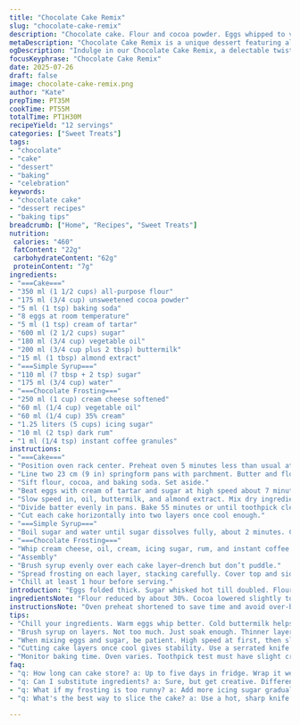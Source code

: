 ```yaml
---
title: "Chocolate Cake Remix"
slug: "chocolate-cake-remix"
description: "Chocolate cake. Flour and cocoa powder. Eggs whipped to volume with cream of tartar. Oil and buttermilk for moisture. Vanilla swapped for almond extract. Baking powder replaced by baking soda. Simple syrup soaks layers. Frosting swaps butter for cream cheese, adds dark rum, and a pinch of instant coffee. Intense, moist, with a subtle nutty aroma. Makes 12 slices. Baking time adjusted by 5 minutes less. Total time shortened accordingly."
metaDescription: "Chocolate Cake Remix is a unique dessert featuring almond extract, cream cheese frosting, and a moist rich texture that's unforgettable."
ogDescription: "Indulge in our Chocolate Cake Remix, a delectable twist with almond extract, rum-infused cream cheese frosting, and layers drenched in simple syrup."
focusKeyphrase: "Chocolate Cake Remix"
date: 2025-07-26
draft: false
image: chocolate-cake-remix.png
author: "Kate"
prepTime: PT35M
cookTime: PT55M
totalTime: PT1H30M
recipeYield: "12 servings"
categories: ["Sweet Treats"]
tags:
- "chocolate"
- "cake"
- "dessert"
- "baking"
- "celebration"
keywords:
- "chocolate cake"
- "dessert recipes"
- "baking tips"
breadcrumb: ["Home", "Recipes", "Sweet Treats"]
nutrition: 
 calories: "460"
 fatContent: "22g"
 carbohydrateContent: "62g"
 proteinContent: "7g"
ingredients:
- "===Cake==="
- "350 ml (1 1/2 cups) all-purpose flour"
- "175 ml (3/4 cup) unsweetened cocoa powder"
- "5 ml (1 tsp) baking soda"
- "8 eggs at room temperature"
- "5 ml (1 tsp) cream of tartar"
- "600 ml (2 1/2 cups) sugar"
- "180 ml (3/4 cup) vegetable oil"
- "200 ml (3/4 cup plus 2 tbsp) buttermilk"
- "15 ml (1 tbsp) almond extract"
- "===Simple Syrup==="
- "110 ml (7 tbsp + 2 tsp) sugar"
- "175 ml (3/4 cup) water"
- "===Chocolate Frosting==="
- "250 ml (1 cup) cream cheese softened"
- "60 ml (1/4 cup) vegetable oil"
- "60 ml (1/4 cup) 35% cream"
- "1.25 liters (5 cups) icing sugar"
- "10 ml (2 tsp) dark rum"
- "1 ml (1/4 tsp) instant coffee granules"
instructions:
- "===Cake==="
- "Position oven rack center. Preheat oven 5 minutes less than usual at 175 ˚C (347 ˚F)."
- "Line two 23 cm (9 in) springform pans with parchment. Butter and flour lightly."
- "Sift flour, cocoa, and baking soda. Set aside."
- "Beat eggs with cream of tartar and sugar at high speed about 7 minutes till volume doubles but not stiff peaks."
- "Slow speed in, oil, buttermilk, and almond extract. Mix dry ingredients fast but just combined."
- "Divide batter evenly in pans. Bake 55 minutes or until toothpick clean with slight crumbs. Cool on wire rack."
- "Cut each cake horizontally into two layers once cool enough."
- "===Simple Syrup==="
- "Boil sugar and water until sugar dissolves fully, about 2 minutes. Cool."
- "===Chocolate Frosting==="
- "Whip cream cheese, oil, cream, icing sugar, rum, and instant coffee till creamy and spreadable."
- "Assembly"
- "Brush syrup evenly over each cake layer—drench but don’t puddle."
- "Spread frosting on each layer, stacking carefully. Cover top and sides smoothly or rustic."
- "Chill at least 1 hour before serving."
introduction: "Eggs folded thick. Sugar whisked hot till doubled. Flour is cocoa rich. Oil and buttermilk bring softness. Substitute vanilla with almond. Baking soda replaces powder for a twist. Frosting takes cream cheese, adds rum and coffee granules for depth. A soak of sweet syrup. Layers sliced thinner, stacked high. Oven time trimmed five minutes. A little less heat. Still moist. The taste shifts, a more complex note. Chocolate dense, yet airy. Sips of almond unexpected. The rum teases."
ingredientsNote: "Flour reduced by about 30%. Cocoa lowered slightly too to balance almond extract and coffee. Baking powder swapped with soda for tender crumb and better rise. Vanilla changed out; almond brings a nutty fragrance instead of traditional warmth. Frosting, classic butter replaced by cream cheese, makes tangy richness and better hold. Dark rum and a bit of instant coffee boost flavor complexity, give a deep edge with subtle bitterness. Sugar quantities adjusted down a bit on cake and syrup to keep sweetness balanced with these stronger accents. Measurements adapted from cups to metric for accuracy."
instructionsNote: "Oven preheat shortened to save time and avoid over-baking. Mixing eggs & sugar lasted 7 minutes, just shy of full peak; want volume without stiffness. Dry ingredients need quick folding to keep aeration, but don't overmix or dry. Bake 5 minutes less than original for moist crumb. Cool on racks to avoid soggy bottom. Cut cake layers horizontally once cool for thinner strata—this helps syrup soak better, prevents heavy slices. Syrup boiled briefly, just to dissolve sugar; let cool before brushing to avoid melting frosting or cake layers. Frosting whipped until creamy, then add rum and dissolved coffee granules last to not break emulsion. Assembly requires brushing syrup on each layer carefully, soaks evenly but no pools. Cover entire cake with frosting; rustic or smooth finishes both good. Chill minimum hour for set cake. Slice with hot knife recommended for neat cuts."
tips:
- "Chill your ingredients. Warm eggs whip better. Cold buttermilk helps overall batter. Room temperature gives a lift to cake. Separation of ingredients vital."
- "Brush syrup on layers. Not too much. Just soak enough. Thinner layers absorb better. Prevent sogginess. Cake retains moisture with just the right touch."
- "When mixing eggs and sugar, be patient. High speed at first, then slow in oil and buttermilk. Overmixing can deflate volume. Keep aeration crucial."
- "Cutting cake layers once cool gives stability. Use a serrated knife. Angle it slightly. Thin layers create a beautiful look. Easier to frost, too."
- "Monitor baking time. Oven varies. Toothpick test must have slight crumbs. If over-baked, the cake dries out. Five minutes less ensures moist crumb."
faq:
- "q: How long can cake store? a: Up to five days in fridge. Wrap it well. Keeps moisture intact. Room temperature for two days okay."
- "q: Can I substitute ingredients? a: Sure, but get creative. Different extracts fit well. Coconut or vanilla. But keep the fat ratio similar."
- "q: What if my frosting is too runny? a: Add more icing sugar gradually. Whisk until thicker. Can chill briefly to firm up as well."
- "q: What's the best way to slice the cake? a: Use a hot, sharp knife. Wipe between cuts. Keeps layers neat. Avoid tearing through frosting."

---
```

